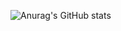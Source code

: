 ![Anurag's GitHub stats](https://github-readme-stats.vercel.app/api?username=evenwebb&commits_year=2025)
